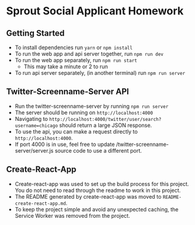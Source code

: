# Sprout Social Applicant Homework

## Getting Started

-   To install dependencies run `yarn` or `npm install`
-   To run the web app and api server together, run `npm run dev`
-   To run the web app separately, run `npm run start`
    -   This may take a minute or 2 to run
-   To run api server separately, (in another terminal) run `npm run server`

## Twitter-Screenname-Server API

-   Run the twitter-screenname-server by running `npm run server`
-   The server should be running on `http://localhost:4000`
-   Navigating to `http://localhost:4000/twitter/user/search?username=chicago` should return a large JSON response.
-   To use the api, you can make a request directly to `http://localhost:4000`.
-   If port 4000 is in use, feel free to update /twitter-screenname-server/server.js source code to use a different port.

## Create-React-App

-   Create-react-app was used to set up the build process for this project. You do not need to read through the readme to work in this project.
-   The README generated by create-react-app was moved to `README-create-react-app.md`.
-   To keep the project simple and avoid any unexpected caching, the Service Worker was removed from the project.

